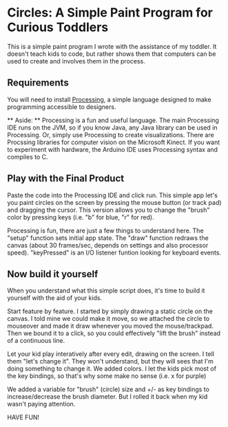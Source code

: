 
Circles: A Simple Paint Program for Curious Toddlers
===================================
This is a simple paint program I wrote with the assistance of my toddler. It doesn't teach kids to code, but rather shows them that computers can be used to create and involves them in the process.

## Requirements
You will need to install [Processing](http://processing.org), a simple language designed to make programming accessible to designers. 

** Aside: ** Processing is a fun and useful language. The main Processing IDE runs on the JVM, so if you know Java, any Java library can be used in Processing. Or, simply use Processing to create visualizations. There are Procssing libraries for computer vision on the Microsoft Kinect. If you want to experiment with hardware, the Arduino IDE uses Processing syntax and compiles to C. 


## Play with the Final Product

Paste the code into the Processing IDE and click run. This simple app let's you paint circles on the screen by pressing the mouse button (or track pad) and dragging the cursor. This version allows you to change the "brush" color by pressing keys (i.e. "b" for blue, "r" for red). 

Processing is fun, there are just a few things to understand here. The "setup" function sets initial app state. The "draw" function redraws the canvas (about 30 frames/sec, depends on settings and also processor speed). "keyPressed" is an I/O listener funtion looking for keyboard events. 

## Now build it yourself

When you understand what this simple script does, it's time to build it yourself with the aid of your kids. 

Start feature by feature. I started by simply drawing a static circle on the canvas. I told mine we could make it move, so we attached the circle to mouseover and made it draw whenever you moved the mouse/trackpad. Then we bound it to a click, so you could effectively "lift the brush" instead of a continuous line. 

Let your kid play interatively after every edit, drawing on the screen. I tell them  "let's change it". They won't understand, but they will sees that I'm doing something to change it. We added colors. I let the kids pick most of the key bindings, so that's why some make no sense (i.e. x for purple)

We added a variable for "brush" (circle) size and +/- as key bindings to increase/decrease the brush diameter. But I rolled it back when my kid wasn't paying attention.

HAVE FUN!
